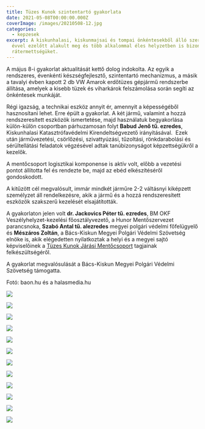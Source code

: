 ```yaml
---
title: Tüzes Kunok szintentartó gyakorlata
date: 2021-05-08T00:00:00.000Z
coverImage: /images/20210508-12.jpg
categories:
  - kepzesek
excerpt: A kiskunhalasi, kiskunmajsai és tompai önkéntesekből álló szervezet hét
  évvel ezelőtt alakult meg és több alkalommal éles helyzetben is bizonyították
  rátermettségüket.
---
```

A május 8-i gyakorlat aktualitását kettő dolog indokolta. Az egyik a rendszeres, évenkénti készségfejlesztő, szintentartó mechanizmus, a másik a tavalyi évben kapott 2 db VW Amarok erdőtüzes gépjármű rendszerbe állítása, amelyek a kisebb tüzek és viharkárok felszámolása során segíti az önkéntesek munkáját.

Régi igazság, a technikai eszköz annyit ér, amennyit a képességéből hasznosítani lehet. Erre épült a gyakorlat. A két jármű, valamint a hozzá rendszeresített eszközök ismertetése, majd használatuk begyakorlása külön-külön csoportban párhuzamosan folyt **Babud Jenő tű. ezredes**, Kiskunhalasi Katasztrófavédelmi Kirendeltségvezető irányításával.  Ezek után járművezetési, csörlőzési, szivattyúzási, tűzoltási, rönkdarabolási és sérültellátási feladatok végzésével adtak tanúbizonyságot képzettségükről a kezelők.

A mentőcsoport logisztikai komponense is aktív volt, előbb a vezetési pontot állította fel és rendezte be, majd az ebéd elkészítéséről gondoskodott.

A kitűzött cél megvalósult, immár mindkét járműre 2-2 váltásnyi kiképzett személyzet áll rendelkezésre, akik a jármű és a hozzá rendszeresített eszközök szakszerű kezelését elsajátították.

A gyakorlaton jelen volt **dr. Jackovics Péter tű. ezredes**, BM OKF Veszélyhelyzet-kezelési főosztályvezető, a Hunor Mentőszervezet parancsnoka, **Szabó Antal tű. alezredes** megyei polgári védelmi főfelügyelő és **Mészáros Zoltán**, a Bács-Kiskun Megyei Polgári Védelmi Szövetség elnöke is, akik elégedetten nyilatkoztak a helyi és a megyei sajtó képviselőinek a [Tüzes Kunok Járási Mentőcsoport](https://www.baon.hu/cimke/tuzes-kunok-jarasi-mentocsoport/) tagjainak felkészültségéről.

A gyakorlat megvalósulását a Bács-Kiskun Megyei Polgári Védelmi Szövetség támogatta.

Fotó: baon.hu és a halasmedia.hu

![](/images/20210508-1.jpg)

![](/images/20210508-2.jpg)

![](/images/20210508-3.jpg)

![](/images/20210508-4.jpg)

![](/images/20210508-5.jpg)

![](/images/20210508-6.jpg)

![](/images/20210508-7.jpg)

![](/images/20210508-8.jpg)

![](/images/20210508-9.jpg)

![](/images/20210508-10.jpg)

![](/images/20210508-11.jpg)

![](/images/20210508-13.jpg)
